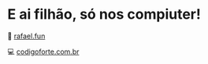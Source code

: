 # E ai filhão, só nos compiuter!

🔗 [rafael.fun](https://rafael.fun)

💻 [codigoforte.com.br](https://codigoforte.com.br)
